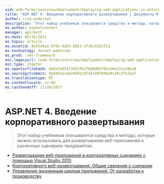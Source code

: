 ```yaml
---
uid: web-forms/overview/deployment/deploying-web-applications-in-enterprise-scenarios/index
title: "ASP.NET 4. Введение корпоративного развертывания | Документы Microsoft"
author: rick-anderson
description: "Этот набор учебников описываются средства и методы, которые можно использовать для развертывания веб-приложений в различных сценариях предприятия."
ms.author: aspnetcontent
manager: wpickett
ms.date: 05/16/2012
ms.topic: article
ms.assetid: 8e55d4a3-5f93-42b5-b053-4736c9152f11
ms.technology: dotnet-webforms
ms.prod: .net-framework
msc.legacyurl: /web-forms/overview/deployment/deploying-web-applications-in-enterprise-scenarios
msc.type: chapter
ms.openlocfilehash: 049a7485473d53fb179d0d05f05c56e221a38ba8
ms.sourcegitcommit: 9a9483aceb34591c97451997036a9120c3fe2baf
ms.translationtype: MT
ms.contentlocale: ru-RU
ms.lasthandoff: 11/10/2017
---
```

<a name="aspnet-4---enterprise-deployment-introduction"></a>ASP.NET 4. Введение корпоративного развертывания
====================
> Этот набор учебников описываются средства и методы, которые можно использовать для развертывания веб-приложений в различных сценариях предприятия.


- [Развертывание веб-приложений в корпоративных сценариях с помощью Visual Studio 2010](deploying-web-applications-in-enterprise-scenarios.md)
- [Корпоративного веб-развертывания: Общие сведения о сценарии](enterprise-web-deployment-scenario-overview.md)
- [Управление жизненным циклом приложений: От разработки к производству](application-lifecycle-management-from-development-to-production.md)
